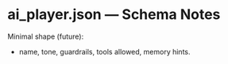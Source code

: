 # ai_player.json — Schema Notes

Minimal shape (future):
- name, tone, guardrails, tools allowed, memory hints.
